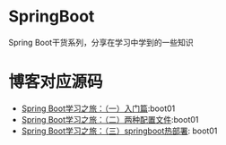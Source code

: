 # SpringBoot
Spring Boot干货系列，分享在学习中学到的一些知识
# 博客对应源码
- [Spring Boot学习之旅：（一）入门篇](http://www.haha174.top/article/details/259962):boot01
- [Spring Boot学习之旅：（二）两种配置文件](http://www.haha174.top/article/details/259872):boot01
- [Spring Boot学习之旅：（三）springboot热部署](http://www.haha174.top/article/details/252133): boot01
